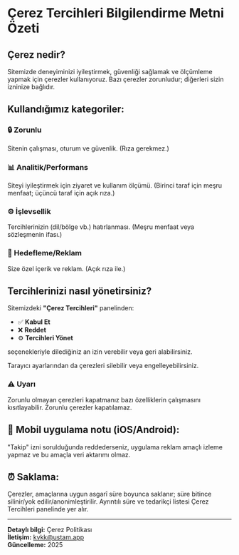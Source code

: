 # Çerez Tercihleri Bilgilendirme Metni Özeti

## Çerez nedir?
Sitemizde deneyiminizi iyileştirmek, güvenliği sağlamak ve ölçümleme yapmak için çerezler kullanıyoruz. Bazı çerezler zorunludur; diğerleri sizin izninize bağlıdır.

## Kullandığımız kategoriler:

### 🔒 Zorunlu
Sitenin çalışması, oturum ve güvenlik. (Rıza gerekmez.)

### 📊 Analitik/Performans
Siteyi iyileştirmek için ziyaret ve kullanım ölçümü. (Birinci taraf için meşru menfaat; üçüncü taraf için açık rıza.)

### ⚙️ İşlevsellik
Tercihlerinizin (dil/bölge vb.) hatırlanması. (Meşru menfaat veya sözleşmenin ifası.)

### 🎯 Hedefleme/Reklam
Size özel içerik ve reklam. (Açık rıza ile.)

## Tercihlerinizi nasıl yönetirsiniz?

Sitemizdeki **"Çerez Tercihleri"** panelinden:
- ✅ **Kabul Et** 
- ❌ **Reddet** 
- ⚙️ **Tercihleri Yönet** 

seçenekleriyle dilediğiniz an izin verebilir veya geri alabilirsiniz.

Tarayıcı ayarlarından da çerezleri silebilir veya engelleyebilirsiniz.

### ⚠️ Uyarı
Zorunlu olmayan çerezleri kapatmanız bazı özelliklerin çalışmasını kısıtlayabilir. Zorunlu çerezler kapatılamaz.

## 📱 Mobil uygulama notu (iOS/Android):
"Takip" izni sorulduğunda reddederseniz, uygulama reklam amaçlı izleme yapmaz ve bu amaçla veri aktarımı olmaz.

## ⏰ Saklama:
Çerezler, amaçlarına uygun asgarî süre boyunca saklanır; süre bitince silinir/yok edilir/anonimleştirilir. Ayrıntılı süre ve tedarikçi listesi Çerez Tercihleri panelinde yer alır.

---

**Detaylı bilgi:** Çerez Politikası  
**İletişim:** kvkk@ustam.app  
**Güncelleme:** 2025
